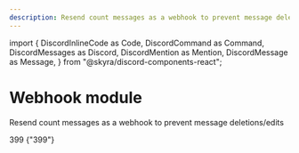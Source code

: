 ```yaml
---
description: Resend count messages as a webhook to prevent message deletions/edits
---
```


import {
  DiscordInlineCode as Code,
  DiscordCommand as Command,
  DiscordMessages as Discord,
  DiscordMention as Mention,
  DiscordMessage as Message,
} from "@skyra/discord-components-react";


# Webhook module

Resend count messages as a webhook to prevent message deletions/edits

<Discord>
  <Message>399</Message>
  <Message profile="User">
    {"399"}
  </Message>
</Discord>
